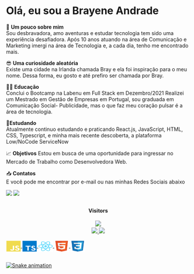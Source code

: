 
**<h1>Olá, eu sou a Brayene Andrade</h1>**

🤔 **Um pouco sobre mim**<br>
Sou desbravadora, amo aventuras e estudar tecnologia tem sido uma experiência desafiadora. Após 10 anos atuando na área de Comunicação e Marketing imergi na área de Tecnologia e, a cada dia, tenho me encontrado mais.

😎 **Uma curiosidade aleatória**<br>
Existe uma cidade na Irlanda chamada Bray e ela foi inspiração para o meu nome. Dessa forma, eu gosto e até prefiro ser chamada por Bray.

👨‍🎓 **Educação** <br>
Conclui o Bootcamp na Labenu em Full Stack em Dezembro/2021
Realizei um Mestrado em Gestão de Empresas em Portugal, sou graduada em Comunicação Social- Publicidade, mas o que faz meu coração pulsar é a área de tecnologia.

🌱**Estudando**<br>
Atualmente continuo estudando e praticando React.js, JavaScript, HTML, CSS, Typescript, e minha mais recente descoberta, a plataforma Low/NoCode ServiceNow


📈 **Objetivos**
Estou em busca de uma oportunidade para ingressar no Mercado de Trabalho como Desenvolvedora Web.

📥 **Contatos**<br>
E você pode me encontrar por e-mail ou nas minhas Redes Sociais abaixo

<div> 

  
  <a href = "mailto:bray.andrade@gmail.com"><img src="https://img.shields.io/badge/-Gmail-%23333?style=for-the-badge&logo=gmail&logoColor=white" target="_blank"></a>
  <a href="https://www.linkedin.com/in/brayene-andrade" target="_blank"><img src="https://img.shields.io/badge/-LinkedIn-%230077B5?style=for-the-badge&logo=linkedin&logoColor=white" target="_blank"></a> 
 
##
 
</div>

<div align="center">  
  <h4> Visitors </h4>
  <img src="https://profile-counter.glitch.me/brayandrade/count.svg">
</div>

<div align="center">
  <a href="https://github.com/brayandrade">
  <img height="150em" src="https://github-readme-stats.vercel.app/api?username=brayandrade&show_icons=true&theme=cobalt&include_all_commits=true&count_private=true"/>
  <img height="150em" src="https://github-readme-stats.vercel.app/api/top-langs/?username=brayandrade&layout=compact&langs_count=7&theme=cobalt"/>
</div>
  
  
  
<div style="display: inline_block"><br>
  <img align="center" alt="Bray-Js" height="30" width="40" src="https://raw.githubusercontent.com/devicons/devicon/master/icons/javascript/javascript-plain.svg">
  <img align="center" alt="Bray-Ts" height="30" width="40" src="https://raw.githubusercontent.com/devicons/devicon/master/icons/typescript/typescript-plain.svg">
  <img align="center" alt="Bray-React" height="30" width="40" src="https://raw.githubusercontent.com/devicons/devicon/master/icons/react/react-original.svg">
  <img align="center" alt="Bray-HTML" height="30" width="40" src="https://raw.githubusercontent.com/devicons/devicon/master/icons/html5/html5-original.svg">
  <img align="center" alt="Bray-CSS" height="30" width="40" src="https://raw.githubusercontent.com/devicons/devicon/master/icons/css3/css3-original.svg">
 
</div>
  
  ##
 
<div>
  
  ![Snake animation](https://github.com/brayandrade/brayandrade/blob/output/github-contribution-grid-snake.svg)
 
</div>

